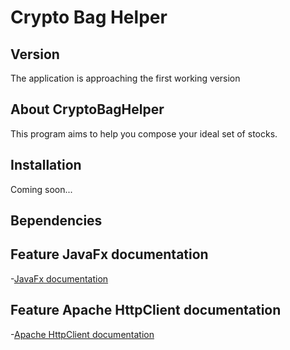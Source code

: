 Crypto Bag Helper
==================
Version
-------
The application is approaching the first working version

About CryptoBagHelper
---------------------
This program aims to help you compose your ideal set of 
stocks.

Installation
------------
Coming soon...

Вependencies
------------
## Feature JavaFx documentation
-[JavaFx documentation](https://docs.oracle.com/javafx/2/)
## Feature Apache HttpClient documentation
-[Apache HttpClient documentation](https://javadoc.io/doc/org.apache.httpcomponents/httpclient/latest/overview-summary.html)




